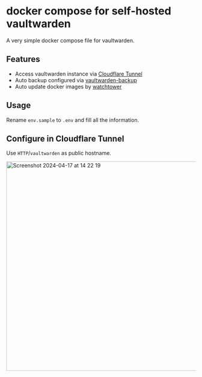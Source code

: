 # docker compose for self-hosted vaultwarden

A very simple docker compose file for vaultwarden.

## Features

- Access vaultwarden instance via [Cloudflare Tunnel](https://www.cloudflare.com/products/tunnel/)
- Auto backup configured via [vaultwarden-backup](https://github.com/ttionya/vaultwarden-backup)
- Auto update docker images by [watchtower](https://containrrr.dev/watchtower/)

## Usage

Rename `env.sample` to `.env` and fill all the information.

## Configure in Cloudflare Tunnel

Use `HTTP`/`vaultwarden` as public hostname.

<img width="558" alt="Screenshot 2024-04-17 at 14 22 19" src="https://github.com/waynezhang/vaultwarden-docker-compose/assets/480052/ba43a369-bc48-4b38-8a0f-b31957a9cf8c">
